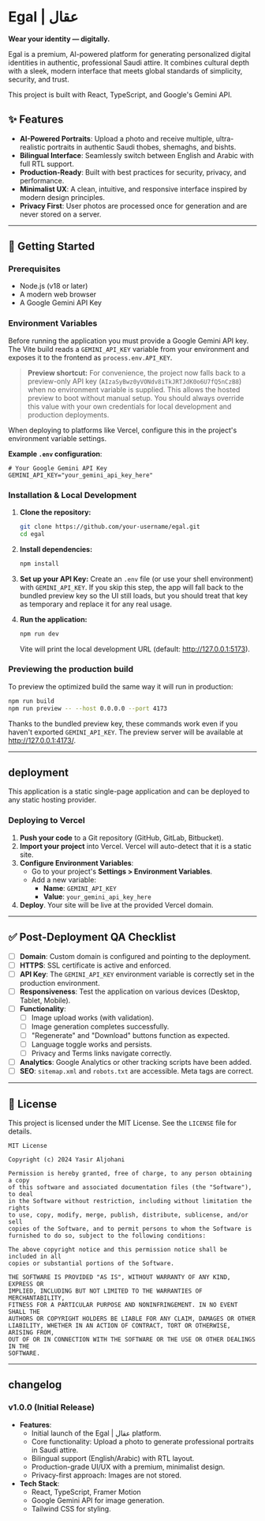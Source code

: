 # Egal | عقال

**Wear your identity — digitally.**

Egal is a premium, AI-powered platform for generating personalized digital identities in authentic, professional Saudi attire. It combines cultural depth with a sleek, modern interface that meets global standards of simplicity, security, and trust.

This project is built with React, TypeScript, and Google's Gemini API.

## ✨ Features

- **AI-Powered Portraits**: Upload a photo and receive multiple, ultra-realistic portraits in authentic Saudi thobes, shemaghs, and bishts.
- **Bilingual Interface**: Seamlessly switch between English and Arabic with full RTL support.
- **Production-Ready**: Built with best practices for security, privacy, and performance.
- **Minimalist UX**: A clean, intuitive, and responsive interface inspired by modern design principles.
- **Privacy First**: User photos are processed once for generation and are never stored on a server.

---

## 🚀 Getting Started

### Prerequisites

- Node.js (v18 or later)
- A modern web browser
- A Google Gemini API Key

### Environment Variables

Before running the application you must provide a Google Gemini API key. The Vite build reads a `GEMINI_API_KEY` variable from your environment and exposes it to the frontend as `process.env.API_KEY`.

> **Preview shortcut:** For convenience, the project now falls back to a preview-only API key (`AIzaSyBwz0yVONdv8iTkJRTJdK0o6U7fQ5nCzB8`) when no environment variable is supplied. This allows the hosted preview to boot without manual setup. You should always override this value with your own credentials for local development and production deployments.

When deploying to platforms like Vercel, configure this in the project's environment variable settings.

**Example `.env` configuration**:

```
# Your Google Gemini API Key
GEMINI_API_KEY="your_gemini_api_key_here"
```

### Installation & Local Development

1.  **Clone the repository:**
    ```bash
    git clone https://github.com/your-username/egal.git
    cd egal
    ```

2.  **Install dependencies:**
    ```bash
    npm install
    ```

3.  **Set up your API Key:**
    Create an `.env` file (or use your shell environment) with `GEMINI_API_KEY`. If you skip this step, the app will fall back to the bundled preview key so the UI still loads, but you should treat that key as temporary and replace it for any real usage.

4.  **Run the application:**
    ```bash
    npm run dev
    ```
    Vite will print the local development URL (default: http://127.0.0.1:5173).

### Previewing the production build

To preview the optimized build the same way it will run in production:

```bash
npm run build
npm run preview -- --host 0.0.0.0 --port 4173
```

Thanks to the bundled preview key, these commands work even if you haven't exported
`GEMINI_API_KEY`. The preview server will be available at http://127.0.0.1:4173/.

---

##  deployment

This application is a static single-page application and can be deployed to any static hosting provider.

### Deploying to Vercel

1.  **Push your code** to a Git repository (GitHub, GitLab, Bitbucket).
2.  **Import your project** into Vercel. Vercel will auto-detect that it is a static site.
3.  **Configure Environment Variables**:
    - Go to your project's **Settings > Environment Variables**.
    - Add a new variable:
      - **Name**: `GEMINI_API_KEY`
      - **Value**: `your_gemini_api_key_here`
4.  **Deploy**. Your site will be live at the provided Vercel domain.

---

## ✅ Post-Deployment QA Checklist

- [ ] **Domain**: Custom domain is configured and pointing to the deployment.
- [ ] **HTTPS**: SSL certificate is active and enforced.
- [ ] **API Key**: The `GEMINI_API_KEY` environment variable is correctly set in the production environment.
- [ ] **Responsiveness**: Test the application on various devices (Desktop, Tablet, Mobile).
- [ ] **Functionality**:
    - [ ] Image upload works (with validation).
    - [ ] Image generation completes successfully.
    - [ ] "Regenerate" and "Download" buttons function as expected.
    - [ ] Language toggle works and persists.
    - [ ] Privacy and Terms links navigate correctly.
- [ ] **Analytics**: Google Analytics or other tracking scripts have been added.
- [ ] **SEO**: `sitemap.xml` and `robots.txt` are accessible. Meta tags are correct.

---

## 📜 License

This project is licensed under the MIT License. See the `LICENSE` file for details.

```
MIT License

Copyright (c) 2024 Yasir Aljohani

Permission is hereby granted, free of charge, to any person obtaining a copy
of this software and associated documentation files (the "Software"), to deal
in the Software without restriction, including without limitation the rights
to use, copy, modify, merge, publish, distribute, sublicense, and/or sell
copies of the Software, and to permit persons to whom the Software is
furnished to do so, subject to the following conditions:

The above copyright notice and this permission notice shall be included in all
copies or substantial portions of the Software.

THE SOFTWARE IS PROVIDED "AS IS", WITHOUT WARRANTY OF ANY KIND, EXPRESS OR
IMPLIED, INCLUDING BUT NOT LIMITED TO THE WARRANTIES OF MERCHANTABILITY,
FITNESS FOR A PARTICULAR PURPOSE AND NONINFRINGEMENT. IN NO EVENT SHALL THE
AUTHORS OR COPYRIGHT HOLDERS BE LIABLE FOR ANY CLAIM, DAMAGES OR OTHER
LIABILITY, WHETHER IN AN ACTION OF CONTRACT, TORT OR OTHERWISE, ARISING FROM,
OUT OF OR IN CONNECTION WITH THE SOFTWARE OR THE USE OR OTHER DEALINGS IN THE
SOFTWARE.
```

---

## changelog

### v1.0.0 (Initial Release)

- **Features**:
  - Initial launch of the Egal | عقال platform.
  - Core functionality: Upload a photo to generate professional portraits in Saudi attire.
  - Bilingual support (English/Arabic) with RTL layout.
  - Production-grade UI/UX with a premium, minimalist design.
  - Privacy-first approach: Images are not stored.
- **Tech Stack**:
  - React, TypeScript, Framer Motion
  - Google Gemini API for image generation.
  - Tailwind CSS for styling.
```